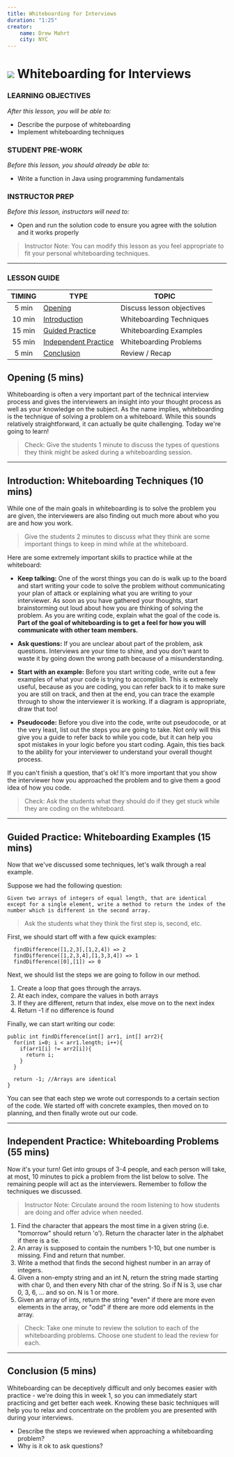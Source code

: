 ```yaml
---
title: Whiteboarding for Interviews
duration: "1:25"
creator:
    name: Drew Mahrt
    city: NYC
---
```


# ![](https://ga-dash.s3.amazonaws.com/production/assets/logo-9f88ae6c9c3871690e33280fcf557f33.png) Whiteboarding for Interviews


### LEARNING OBJECTIVES
*After this lesson, you will be able to:*
- Describe the purpose of whiteboarding
- Implement whiteboarding techniques

### STUDENT PRE-WORK
*Before this lesson, you should already be able to:*
- Write a function in Java using programming fundamentals

### INSTRUCTOR PREP
*Before this lesson, instructors will need to:*
- Open and run the solution code to ensure you agree with the solution and it works properly

> Instructor Note: You can modify this lesson as you feel appropriate to fit your personal whiteboarding techniques.

---

### LESSON GUIDE

| TIMING  | TYPE  | TOPIC  |
|:-:|---|---|
| 5 min  | [Opening](#opening-5-mins)  | Discuss lesson objectives |
| 10 min  | [Introduction](#introduction-whiteboarding-techniques-10-mins)  | Whiteboarding Techniques |
| 15 min  | [Guided Practice](#guided-practice-whiteboarding-examples-15-mins)  | Whiteboarding Examples |
| 55 min  | [Independent Practice](#independent-practice-whiteboarding-problems-55-mins)  | Whiteboarding Problems |
| 5 min  | [Conclusion](#conclusion-5-mins)  | Review / Recap |
<a name="opening"></a>
## Opening (5 mins)

Whiteboarding is often a very important part of the technical interview process and gives the interviewers an insight into your thought process as well as your knowledge on the subject. As the name implies, whiteboarding is the technique of solving a problem on a whiteboard. While this sounds relatively straightforward, it can actually be quite challenging. Today we're going to learn!

> Check: Give the students 1 minute to discuss the types of questions they think might be asked during a whiteboarding session.

***

<a name="introduction"></a>
## Introduction: Whiteboarding Techniques (10 mins)

While one of the main goals in whiteboarding is to solve the problem you are given, the interviewers are also finding out much more about who you are and how you work.

> Give the students 2 minutes to discuss what they think are some important things to keep in mind while at the whiteboard.

Here are some extremely important skills to practice while at the whiteboard:

- **Keep talking:** One of the worst things you can do is walk up to the board and start writing your code to solve the problem without communicating your plan of attack or explaining what you are writing to your interviewer. As soon as you have gathered your thoughts, start brainstorming out loud about how you are thinking of solving the problem. As you are writing code, explain what the goal of the code is. **Part of the goal of whiteboarding is to get a feel for how you will communicate with other team members.**

- **Ask questions:** If you are unclear about part of the problem, ask questions. Interviews are your time to shine, and you don't want to waste it by going down the wrong path because of a misunderstanding.

- **Start with an example:** Before you start writing code, write out a few examples of what your code is trying to accomplish. This is extremely useful, because as you are coding, you can refer back to it to make sure you are still on track, and then at the end, you can trace the example through to show the interviewer it is working. If a diagram is appropriate, draw that too!

- **Pseudocode:** Before you dive into the code, write out pseudocode, or at the very least, list out the steps you are going to take. Not only will this give you a guide to refer back to while you code, but it can help you spot mistakes in your logic before you start coding. Again, this ties back to the ability for your interviewer to understand your overall thought process.

If you can't finish a question, that's ok! It's more important that you show the interviewer how you approached the problem and to give them a good idea of how you code.

> Check: Ask the students what they should do if they get stuck while they are coding on the whiteboard.

***

<a name="guided-practice"></a>
## Guided Practice: Whiteboarding Examples (15 mins)

Now that we've discussed some techniques, let's walk through a real example.

Suppose we had the following question:

```
Given two arrays of integers of equal length, that are identical except for a single element, write a method to return the index of the number which is different in the second array.
```

> Ask the students what they think the first step is, second, etc.

First, we should start off with a few quick examples:

```
  findDifference([1,2,3],[1,2,4]) => 2
  findDifference([1,2,3,4],[1,3,3,4]) => 1
  findDifference([0],[1]) => 0
```

Next, we should list the steps we are going to follow in our method.

1. Create a loop that goes through the arrays.
2. At each index, compare the values in both arrays
3. If they are different, return that index, else move on to the next index
4. Return -1 if no difference is found

Finally, we can start writing our code:

```
public int findDifference(int[] arr1, int[] arr2){
  for(int i=0; i < arr1.length; i++){
    if(arr1[i] != arr2[i]){
      return i;
    }
  }

  return -1; //Arrays are identical
}
```

You can see that each step we wrote out corresponds to a certain section of the code. We started off with concrete examples, then moved on to planning, and then finally wrote out our code.

***

<a name="ind-practice"></a>
## Independent Practice: Whiteboarding Problems (55 mins)

Now it's your turn! Get into groups of 3-4 people, and each person will take, at most, 10 minutes to pick a problem from the list below to solve. The remaining people will act as the interviewers. Remember to follow the techniques we discussed.

> Instructor Note: Circulate around the room listening to how students are doing and offer advice when needed.

1. Find the character that appears the most time in a given string (i.e. "tomorrow" should return 'o'). Return the character later in the alphabet if there is a tie.
2. An array is supposed to contain the numbers 1-10, but one number is missing. Find and return that number.
3. Write a method that finds the second highest number in an array of integers.
4. Given a non-empty string and an int N, return the string made starting with char 0, and then every Nth char of the string. So if N is 3, use char 0, 3, 6, ... and so on. N is 1 or more.
5. Given an array of ints, return the string "even" if there are more even elements in the array, or "odd" if there are more odd elements in the array.

> Check: Take one minute to review the solution to each of the whiteboarding problems. Choose one student to lead the review for each.

***

<a name="conclusion"></a>
## Conclusion (5 mins)

Whiteboarding can be deceptively difficult and only becomes easier with practice - we're doing this in week 1, so you can immediately start practicing and get better each week.  Knowing these basic techniques will help you to relax and concentrate on the problem you are presented with during your interviews.  

- Describe the steps we reviewed when approaching a whiteboarding problem?
- Why is it ok to ask questions?
